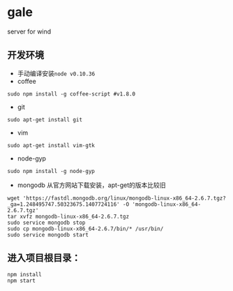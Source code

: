 # gale
server for wind

## 开发环境
* 手动编译安装```node v0.10.36```
* coffee
```
sudo npm install -g coffee-script #v1.8.0
```
* git
```
sudo apt-get install git
```
* vim
```
sudo apt-get install vim-gtk
```
* node-gyp
```
sudo npm install -g node-gyp
```
* mongodb 从官方网站下载安装，apt-get的版本比较旧
```
wget 'https://fastdl.mongodb.org/linux/mongodb-linux-x86_64-2.6.7.tgz?_ga=1.248495747.50323675.1407724116' -O 'mongodb-linux-x86_64-2.6.7.tgz'
tar xvfz mongodb-linux-x86_64-2.6.7.tgz
sudo service mongodb stop
sudo cp mongodb-linux-x86_64-2.6.7/bin/* /usr/bin/
sudo service mongodb start
```

## 进入项目根目录：
```
npm install
npm start
```
